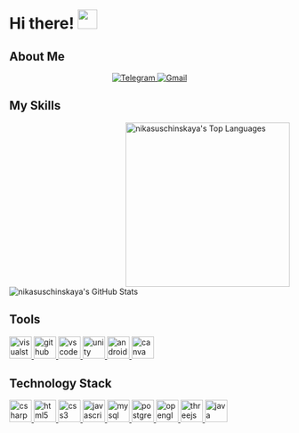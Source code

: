 # Hi there! <img src="https://github.com/TheDudeThatCode/TheDudeThatCode/blob/master/Assets/Hi.gif" width="35" />

## About Me

<div align="center">
  </a>
    <a href="https://t.me/sin_angel" target="_blank">
    <img alt="Telegram" src="https://img.shields.io/badge/Telegram-2CA5E0?style=for-the-badge&logo=telegram&logoColor=white">
  <a href="mailto:nikasuschinskaya@gmail.com" target="_blank">
    <img alt="Gmail" src="https://img.shields.io/badge/Gmail-D14836?style=for-the-badge&logo=gmail&logoColor=white">
  </a>
</div>

## My Skills

<img src="https://cheesits456-readme-stats.vercel.app/api/top-langs?username=nikasuschinskaya&layout=compact&card_width=275&theme=github_dark&langs_count=10&hide=c,meson,makefile,m4&exclude_repo=github-readme-stats,BitJanitor,github-activity-readme,fancy-git,challengeBot" alt="nikasuschinskaya's Top Languages" align="right" width="295">

![nikasuschinskaya's GitHub Stats][github-stats-img]

## Tools

<a href="https://visualstudio.microsoft.com/" target="_blank"> <img src="https://cdn.jsdelivr.net/gh/devicons/devicon/icons/visualstudio/visualstudio-plain.svg" alt="visualstudio" width="40" height="40"/> </a> 
<a href="https://github.com" target="_blank"> <img src="https://cdn.jsdelivr.net/gh/devicons/devicon/icons/github/github-original.svg" alt="github" width="40" height="40"/> </a> 
<a href="https://code.visualstudio.com/" target="_blank"> <img src="https://cdn.jsdelivr.net/gh/devicons/devicon/icons/vscode/vscode-original.svg" alt="vscode" width="40" height="40"/> </a> 
<a href="https://unity.com/" target="_blank"> <img src="https://cdn.jsdelivr.net/gh/devicons/devicon/icons/unity/unity-original.svg" alt="unity" width="40" height="40"/> </a> 
<a href="https://developer.android.com/studio" target="_blank"> <img src="https://cdn.jsdelivr.net/gh/devicons/devicon/icons/androidstudio/androidstudio-original.svg" alt="androidstudio" width="40" height="40"/> </a> 
<a href="https://www.canva.com/" target="_blank"> <img src="https://cdn.jsdelivr.net/gh/devicons/devicon/icons/canva/canva-original.svg" alt="canva" width="40" height="40"/> </a> 


## Technology Stack
<a href="https://learn.microsoft.com/en-us/dotnet/csharp/" target="_blank"> <img src="https://cdn.jsdelivr.net/gh/devicons/devicon/icons/csharp/csharp-original.svg" alt="csharp" width="40" height="40"/> </a> 
<a href="https://en.wikipedia.org/wiki/HTML" target="_blank"> <img src="https://cdn.jsdelivr.net/gh/devicons/devicon/icons/html5/html5-original.svg" alt="html5" width="40" height="40"/> </a> 
<a href="https://www.w3.org/Style/CSS/Overview.en.html" target="_blank"> <img src="https://cdn.jsdelivr.net/gh/devicons/devicon/icons/css3/css3-original.svg" alt="css3" width="40" height="40"/> </a> 
<a href="https://developer.mozilla.org/en-US/docs/Web/JavaScript" target="_blank"> <img src="https://cdn.jsdelivr.net/gh/devicons/devicon/icons/javascript/javascript-original.svg" alt="javascript" width="40" height="40"/> </a> 
<a href="https://www.mysql.com/" target="_blank"> <img src="https://cdn.jsdelivr.net/gh/devicons/devicon/icons/mysql/mysql-original.svg" alt="mysql" width="40" height="40"/> </a> 
<a href="https://www.postgresql.org/" target="_blank"> <img src="https://cdn.jsdelivr.net/gh/devicons/devicon/icons/postgresql/postgresql-original.svg" alt="postgresql" width="40" height="40"/> </a> 
<a href="https://www.opengl.org/" target="_blank"> <img src="https://cdn.jsdelivr.net/gh/devicons/devicon/icons/opengl/opengl-original.svg" alt="opengl" width="40" height="40"/> </a> 
<a href="https://threejs.org/" target="_blank"> <img src="https://cdn.jsdelivr.net/gh/devicons/devicon/icons/threejs/threejs-original.svg" alt="threejs" width="40" height="40"/> </a> 
<a href="https://www.oracle.com/java/technologies/downloads/" target="_blank"> <img src="https://cdn.jsdelivr.net/gh/devicons/devicon/icons/java/java-original.svg" alt="java" width="40" height="40"/> </a> 

[github-stats-img]: https://cheesits456-readme-stats.vercel.app/api?username=nikasuschinskaya&count_private=true&show_icons=true&include_all_commits=true&theme=github_dark
